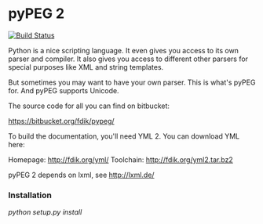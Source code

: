 pyPEG 2
=====

[![Build Status](https://travis-ci.org/Osso/pypeg.svg?branch=master)](https://travis-ci.org/Osso/pypeg)

Python is a nice scripting language. It even gives you access to its own parser
and compiler. It also gives you access to different other parsers for special
purposes like XML and string templates.

But sometimes you may want to have your own parser. This is what's pyPEG for.
And pyPEG supports Unicode.

The source code for all you can find on bitbucket:

https://bitbucket.org/fdik/pypeg/

To build the documentation, you'll need YML 2. You can download YML here:

Homepage:   http://fdik.org/yml/
Toolchain:  http://fdik.org/yml2.tar.bz2

pyPEG 2 depends on lxml, see http://lxml.de/



### Installation


_python setup.py install_
